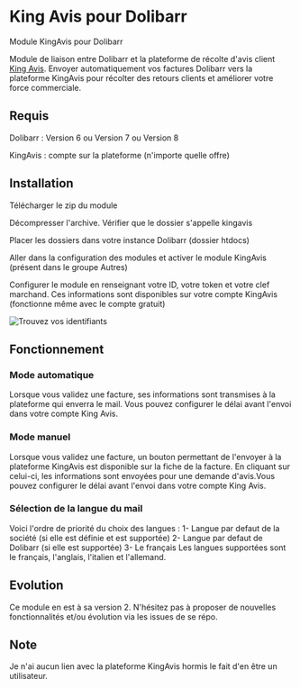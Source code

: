 # King Avis pour Dolibarr
Module KingAvis pour Dolibarr

Module de liaison entre Dolibarr et la plateforme de récolte d'avis client [King Avis](https://king-avis.com/fr).
Envoyer automatiquement vos factures Dolibarr vers la plateforme KingAvis pour récolter des retours clients et améliorer votre force commerciale.

## Requis

Dolibarr : Version 6 ou Version 7 ou Version 8

KingAvis : compte sur la plateforme (n'importe quelle offre)

## Installation

Télécharger le zip du module

Décompresser l'archive. Vérifier que le dossier s'appelle kingavis

Placer les dossiers dans votre instance Dolibarr (dossier htdocs)

Aller dans la configuration des modules et activer le module KingAvis (présent dans le groupe Autres)

Configurer le module en renseignant votre ID, votre token et votre clef marchand. Ces informations sont disponibles sur votre compte KingAvis (fonctionne même avec le compte gratuit)

![Trouvez vos identifiants](https://king-avis.com/themes/default/img/pages/integration-code-manuel-2.jpg)


## Fonctionnement

### Mode automatique
Lorsque vous validez une facture, ses informations sont transmises à la plateforme qui enverra le mail. Vous pouvez configurer le délai avant l'envoi dans votre compte King Avis.

### Mode manuel
Lorsque vous validez une facture, un bouton permettant de l'envoyer à la plateforme KingAvis est disponible sur la fiche de la facture. En cliquant sur celui-ci, les informations sont envoyées pour une demande d'avis.Vous pouvez configurer le délai avant l'envoi dans votre compte King Avis.

### Sélection de la langue du mail
Voici l'ordre de priorité du choix des langues :
1- Langue par defaut de la société (si elle est définie et est supportée)
2- Langue par defaut de Dolibarr (si elle est supportée)
3- Le français
Les langues supportées sont le français, l'anglais, l'italien et l'allemand.

## Evolution

Ce module en est à sa version 2.
N'hésitez pas à proposer de nouvelles fonctionnalités et/ou évolution via les issues de se répo.


## Note
Je n'ai aucun lien avec la plateforme KingAvis hormis le fait d'en être un utilisateur.
